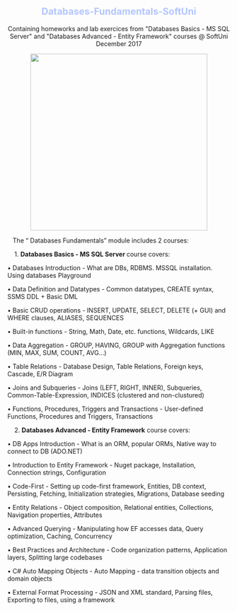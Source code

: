 <h2 align="center"><font color="#b3c6ff"> Databases-Fundamentals-SoftUni </font></h2>				

<p align="center"> Containing homeworks and lab exercices from "Databases Basics - MS SQL Server" and "Databases Advanced - Entity Framework" courses @ SoftUni December 2017 </p>

<p align="center">
  <a href="https://softuni.bg/" target="_blank"><img src="http://codeweek-s3.s3.amazonaws.com/event_picture/SoftUni-Logo-Flat.png" width="400"/></a>
</p>		

&nbsp;&nbsp;&nbsp;The “ Databases Fundamentals” module includes 2 courses:

&nbsp;&nbsp;&nbsp;&nbsp;1.	<b> Databases Basics - MS SQL Server </b> course covers:
 
•	Databases Introduction - What are DBs, RDBMS. MSSQL installation. Using databases Playground

•	Data Definition and Datatypes - Common datatypes, CREATE syntax, SSMS DDL + Basic DML

•	Basic CRUD operations - INSERT, UPDATE, SELECT, DELETE (+ GUI) and WHERE clauses, ALIASES, SEQUENCES

•	Built-in functions - String, Math, Date, etc. functions, Wildcards, LIKE

•	Data Aggregation - GROUP, HAVING, GROUP with Aggregation functions (MIN, MAX, SUM, COUNT, AVG…)

•	Table Relations - Database Design, Table Relations, Foreign keys, Cascade, E/R Diagram

•	Joins and Subqueries - Joins (LEFT, RIGHT, INNER), Subqueries, Common-Table-Expression, INDICES (clustered and non-clustured)

•	Functions, Procedures, Triggers and Transactions - User-defined Functions, Procedures and Triggers, Transactions

&nbsp;&nbsp;&nbsp;&nbsp;2.	<b> Databases Advanced - Entity Framework</b> course covers:

•	DB Apps Introduction - What is an ORM, popular ORMs, Native way to connect to DB (ADO.NET)

•	Introduction to Entity Framework - Nuget package, Installation, Connection strings, Configuration

•	Code-First - Setting up code-first framework, Entities, DB context, Persisting, Fetching, Initialization strategies, Migrations, Database seeding

•	Entity Relations - Object composition, Relational entities, Collections, Navigation properties, Attributes

•	Advanced Querying - Manipulating how EF accesses data, Query optimization, Caching, Concurrency

•	Best Practices and Architecture - Code organization patterns, Application layers, Splitting large codebases

•	C# Auto Mapping Objects - Auto Mapping - data transition objects and domain objects

•	External Format Processing - JSON and XML standard, Parsing files, Exporting to files, using a framework




